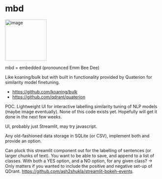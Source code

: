 # mbd

<img width="135" alt="image" src="https://user-images.githubusercontent.com/47161914/187463225-da415263-67b0-474e-afc9-14c50ca565b7.png">

mbd = embedded (pronounced Emm Bee Dee)

Like koaning/bulk but with built in functionality provided by Quaterion for similarity model finetuning.
* https://github.com/koaning/bulk
* https://github.com/qdrant/quaterion



POC. Lightweight UI for interactive labelling similarity tuning of NLP models (maybe image eventually). None of this code exists yet. Hopefully will get it done in the next few weeks. 

UI, probably just Streamlit, may try javascript.

Any old-fashioned data storage in SQLite (or CSV), implement both and provide an option.

Can pluck this streamlit component out for the labelling of sentences (or larger chunks of text). You want to be able to save, and append to a list of classes. With both a YES option, and a NO option, for any given class? -> Only matters if you wanted to include the positive and negative set-up of QDrant.
https://github.com/ash2shukla/streamlit-bokeh-events.
